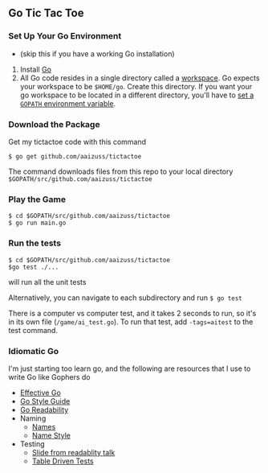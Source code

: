 ## Go Tic Tac Toe

### Set Up Your Go Environment
* (skip this if you have a working Go installation)
1. Install [Go](https://golang.org/doc/install)
2. All Go code resides in a single directory called a [workspace](https://golang.org/doc/code.html#Workspaces). Go expects your workspace to be `$HOME/go`. Create this directory. If you want your go workspace to be located in a different directory, you'll have to [set a `GOPATH` environment variable](https://github.com/golang/go/wiki/SettingGOPATH).

### Download the Package
Get my tictactoe code with this command

`$ go get github.com/aaizuss/tictactoe`

The command downloads files from this repo to your local directory `$GOPATH/src/github.com/aaizuss/tictactoe`

### Play the Game
```
$ cd $GOPATH/src/github.com/aaizuss/tictactoe
$ go run main.go
```

### Run the tests
```
$ cd $GOPATH/src/github.com/aaizuss/tictactoe
$go test ./...
```
will run all the unit tests

Alternatively, you can navigate to each subdirectory and run `$ go test`

There is a computer vs computer test, and it takes 2 seconds to run, so it's in its own file (`/game/ai_test.go`). To run that test, add `-tags=aitest` to the test command.

### Idiomatic Go
I'm just starting too learn go, and the following are resources that I use to write Go like Gophers do
* [Effective Go](https://golang.org/doc/effective_go.html)
* [Go Style Guide](https://github.com/golang/go/wiki/CodeReviewComments)
* [Go Readability](https://talks.golang.org/2014/readability.slide)
* Naming
  * [Names](https://talks.golang.org/2014/names.slide)
  * [Name Style](https://talks.golang.org/2014/organizeio.slide#21)
* Testing
  * [Slide from readablity talk](https://talks.golang.org/2014/readability.slide#39)
  * [Table Driven Tests](https://dave.cheney.net/2013/06/09/writing-table-driven-tests-in-go)
